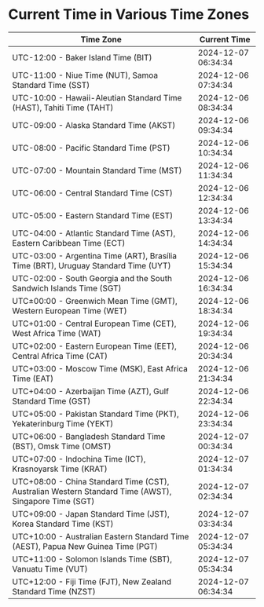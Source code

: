 # Current Time in Various Time Zones

| Time Zone | Current Time |
|-----------|--------------|
| UTC-12:00 - Baker Island Time (BIT) | 2024-12-07 06:34:34 |
| UTC-11:00 - Niue Time (NUT), Samoa Standard Time (SST) | 2024-12-06 07:34:34 |
| UTC-10:00 - Hawaii-Aleutian Standard Time (HAST), Tahiti Time (TAHT) | 2024-12-06 08:34:34 |
| UTC-09:00 - Alaska Standard Time (AKST) | 2024-12-06 09:34:34 |
| UTC-08:00 - Pacific Standard Time (PST) | 2024-12-06 10:34:34 |
| UTC-07:00 - Mountain Standard Time (MST) | 2024-12-06 11:34:34 |
| UTC-06:00 - Central Standard Time (CST) | 2024-12-06 12:34:34 |
| UTC-05:00 - Eastern Standard Time (EST) | 2024-12-06 13:34:34 |
| UTC-04:00 - Atlantic Standard Time (AST), Eastern Caribbean Time (ECT) | 2024-12-06 14:34:34 |
| UTC-03:00 - Argentina Time (ART), Brasília Time (BRT), Uruguay Standard Time (UYT) | 2024-12-06 15:34:34 |
| UTC-02:00 - South Georgia and the South Sandwich Islands Time (SGT) | 2024-12-06 16:34:34 |
| UTC±00:00 - Greenwich Mean Time (GMT), Western European Time (WET) | 2024-12-06 18:34:34 |
| UTC+01:00 - Central European Time (CET), West Africa Time (WAT) | 2024-12-06 19:34:34 |
| UTC+02:00 - Eastern European Time (EET), Central Africa Time (CAT) | 2024-12-06 20:34:34 |
| UTC+03:00 - Moscow Time (MSK), East Africa Time (EAT) | 2024-12-06 21:34:34 |
| UTC+04:00 - Azerbaijan Time (AZT), Gulf Standard Time (GST) | 2024-12-06 22:34:34 |
| UTC+05:00 - Pakistan Standard Time (PKT), Yekaterinburg Time (YEKT) | 2024-12-06 23:34:34 |
| UTC+06:00 - Bangladesh Standard Time (BST), Omsk Time (OMST) | 2024-12-07 00:34:34 |
| UTC+07:00 - Indochina Time (ICT), Krasnoyarsk Time (KRAT) | 2024-12-07 01:34:34 |
| UTC+08:00 - China Standard Time (CST), Australian Western Standard Time (AWST), Singapore Time (SGT) | 2024-12-07 02:34:34 |
| UTC+09:00 - Japan Standard Time (JST), Korea Standard Time (KST) | 2024-12-07 03:34:34 |
| UTC+10:00 - Australian Eastern Standard Time (AEST), Papua New Guinea Time (PGT) | 2024-12-07 05:34:34 |
| UTC+11:00 - Solomon Islands Time (SBT), Vanuatu Time (VUT) | 2024-12-07 05:34:34 |
| UTC+12:00 - Fiji Time (FJT), New Zealand Standard Time (NZST) | 2024-12-07 06:34:34 |
